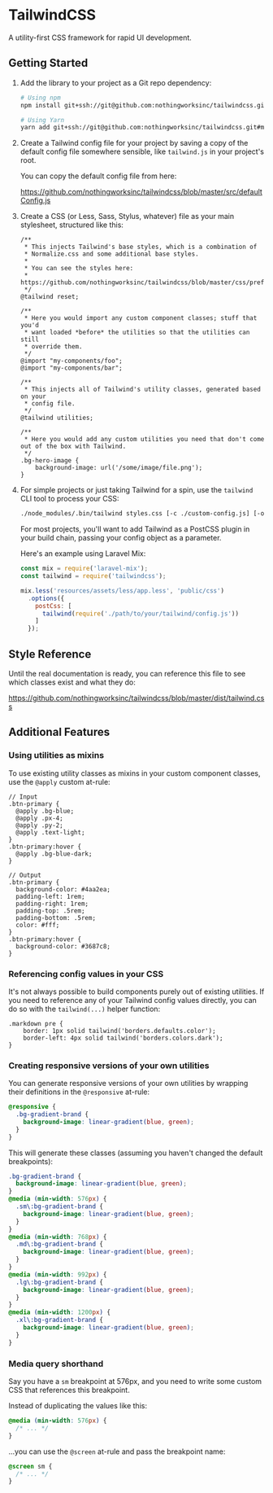# TailwindCSS

A utility-first CSS framework for rapid UI development.

## Getting Started

1. Add the library to your project as a Git repo dependency:

    ```sh
    # Using npm
    npm install git+ssh://git@github.com:nothingworksinc/tailwindcss.git#master

    # Using Yarn
    yarn add git+ssh://git@github.com:nothingworksinc/tailwindcss.git#master
    ```

2. Create a Tailwind config file for your project by saving a copy of the default config file somewhere sensible, like `tailwind.js` in your project's root.

    You can copy the default config file from here:

    https://github.com/nothingworksinc/tailwindcss/blob/master/src/defaultConfig.js

3. Create a CSS (or Less, Sass, Stylus, whatever) file as your main stylesheet, structured like this:

    ```less
    /**
     * This injects Tailwind's base styles, which is a combination of
     * Normalize.css and some additional base styles.
     *
     * You can see the styles here:
     * https://github.com/nothingworksinc/tailwindcss/blob/master/css/preflight.css
     */
    @tailwind reset;

    /**
     * Here you would import any custom component classes; stuff that you'd
     * want loaded *before* the utilities so that the utilities can still
     * override them.
     */
    @import "my-components/foo";
    @import "my-components/bar";

    /**
     * This injects all of Tailwind's utility classes, generated based on your
     * config file.
     */
    @tailwind utilities;

    /**
     * Here you would add any custom utilities you need that don't come out of the box with Tailwind.
     */
    .bg-hero-image {
        background-image: url('/some/image/file.png');
    }
    ```

4. For simple projects or just taking Tailwind for a spin, use the `tailwind` CLI tool to process your CSS:

    ```sh
    ./node_modules/.bin/tailwind styles.css [-c ./custom-config.js] [-o ./output.css]
    ```

    For most projects, you'll want to add Tailwind as a PostCSS plugin in your build chain, passing your config object as a parameter.

    Here's an example using Laravel Mix:

    ```js
    const mix = require('laravel-mix');
    const tailwind = require('tailwindcss');

    mix.less('resources/assets/less/app.less', 'public/css')
      .options({
        postCss: [
          tailwind(require('./path/to/your/tailwind/config.js'))
        ]
      });
    ```

## Style Reference

Until the real documentation is ready, you can reference this file to see which classes exist and what they do:

https://github.com/nothingworksinc/tailwindcss/blob/master/dist/tailwind.css

## Additional Features

### Using utilities as mixins

To use existing utility classes as mixins in your custom component classes, use the `@apply` custom at-rule:

```less
// Input
.btn-primary {
  @apply .bg-blue;
  @apply .px-4;
  @apply .py-2;
  @apply .text-light;
}
.btn-primary:hover {
  @apply .bg-blue-dark;
}

// Output
.btn-primary {
  background-color: #4aa2ea;
  padding-left: 1rem;
  padding-right: 1rem;
  padding-top: .5rem;
  padding-bottom: .5rem;
  color: #fff;
}
.btn-primary:hover {
  background-color: #3687c8;
}
```


### Referencing config values in your CSS

It's not always possible to build components purely out of existing utilities. If you need to reference any of your Tailwind config values directly, you can do so with the `tailwind(...)` helper function:

```less
.markdown pre {
    border: 1px solid tailwind('borders.defaults.color');
    border-left: 4px solid tailwind('borders.colors.dark');
}
```

### Creating responsive versions of your own utilities

You can generate responsive versions of your own utilities by wrapping their definitions in the `@responsive` at-rule:

```css
@responsive {
  .bg-gradient-brand {
    background-image: linear-gradient(blue, green);
  }
}
```

This will generate these classes (assuming you haven't changed the default breakpoints):

```css
.bg-gradient-brand {
  background-image: linear-gradient(blue, green);
}
@media (min-width: 576px) {
  .sm\:bg-gradient-brand {
    background-image: linear-gradient(blue, green);
  }
}
@media (min-width: 768px) {
  .md\:bg-gradient-brand {
    background-image: linear-gradient(blue, green);
  }
}
@media (min-width: 992px) {
  .lg\:bg-gradient-brand {
    background-image: linear-gradient(blue, green);
  }
}
@media (min-width: 1200px) {
  .xl\:bg-gradient-brand {
    background-image: linear-gradient(blue, green);
  }
}
```

### Media query shorthand

Say you have a `sm` breakpoint at 576px, and you need to write some custom CSS that references this breakpoint.

Instead of duplicating the values like this:

```css
@media (min-width: 576px) {
  /* ... */
}
```

...you can use the `@screen` at-rule and pass the breakpoint name:

```css
@screen sm {
  /* ... */
}
```
